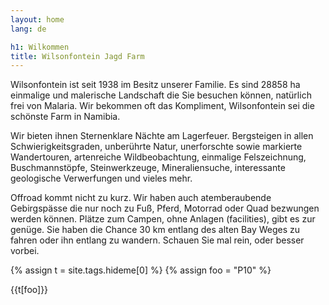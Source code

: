 ```yaml
---
layout: home
lang: de

h1: Wilkommen
title: Wilsonfontein Jagd Farm
---
```


Wilsonfontein ist seit 1938 im Besitz unserer Familie. Es sind 28858 ha einmalige und malerische Landschaft die Sie besuchen können, natürlich frei von Malaria. Wir bekommen oft das Kompliment, Wilsonfontein sei die schönste Farm in Namibia.

Wir bieten ihnen Sternenklare Nächte am Lagerfeuer. Bergsteigen in allen Schwierigkeitsgraden, unberührte Natur, unerforschte sowie markierte Wandertouren, artenreiche Wildbeobachtung, einmalige Felszeichnung, Buschmannstöpfe, Steinwerkzeuge, Mineraliensuche, interessante geologische Verwerfungen und vieles mehr.

Offroad kommt nicht zu kurz. Wir haben auch atemberaubende Gebirgspässe die nur noch zu Fuß, Pferd, Motorrad oder Quad bezwungen werden können. Plätze zum Campen, ohne Anlagen (facilities), gibt es zur genüge. Sie haben die Chance 30 km entlang des alten Bay Weges zu fahren oder ihn entlang zu wandern. Schauen Sie mal rein, oder besser vorbei.

{% assign t = site.tags.hideme[0] %}
{% assign foo = "P10" %}

{{t[foo]}}

